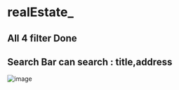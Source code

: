 # realEstate_

## All 4 filter Done

## Search Bar can search : title,address

![image](https://user-images.githubusercontent.com/76843696/207518958-18451497-eda6-4675-94ff-e38506b08364.png)
